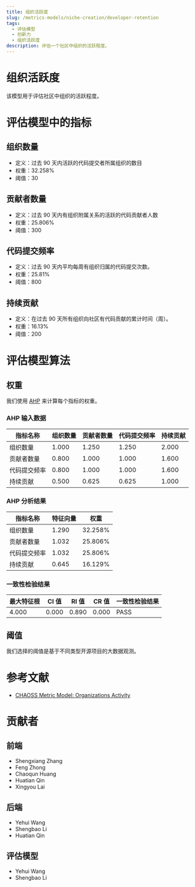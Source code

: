 ```yaml
---
title: 组织活跃度
slug: /metrics-models/niche-creation/developer-retention
tags:
  - 评估模型
  - 创新力
  - 组织活跃度
description: 评估一个社区中组织的活跃程度。
---
```


# 组织活跃度

该模型用于评估社区中组织的活跃程度。

# 评估模型中的指标

## 组织数量

* 定义：过去 90 天内活跃的代码提交者所属组织的数目
* 权重：32.258%
* 阈值：30

## 贡献者数量

* 定义：过去 90 天内有组织附属关系的活跃的代码贡献者人数
* 权重：25.806%
* 阈值：300

## 代码提交频率

* 定义：过去 90 天内平均每周有组织归属的代码提交次数。
* 权重：25.81%
* 阈值：800

## 持续贡献

* 定义：在过去 90 天所有组织向社区有代码贡献的累计时间（周）。
* 权重：16.13%
* 阈值：200

# 评估模型算法

## 权重

我们使用 [AHP](https://en.wikipedia.org/wiki/Analytic_hierarchy_process) 来计算每个指标的权重。

### AHP 输入数据

| 指标名称  | 组织数量 | 贡献者数量 | 代码提交频率 | 持续贡献  |
| --- | --- | --- | --- | --- |
| 组织数量  | 1.000 | 1.250 | 1.250 | 2.000 |
| 贡献者数量 | 0.800 | 1.000 | 1.000 | 1.600 |
| 代码提交频率 | 0.800 | 1.000 | 1.000 | 1.600 |
| 持续贡献  | 0.500 | 0.625 | 0.625 | 1.000 |

### AHP 分析结果

| 指标名称  | 特征向量 | 权重      |
| --- | --- | --- |
| 组织数量  | 1.290 | 32.258% |
| 贡献者数量 | 1.032 | 25.806% |
| 代码提交频率 | 1.032 | 25.806% |
| 持续贡献  | 0.645 | 16.129% |

### 一致性检验结果

| 最大特征根 | CI 值 | RI 值 | CR 值 | 一致性检验结果 |
| --- | --- | --- | --- | --- |
| 4.000 | 0.000 | 0.890 | 0.000 | PASS    |

## 阈值

我们选择的阈值是基于不同类型开源项目的大数据观测。

# 参考文献

* [CHAOSS Metric Model: Organizations Activity](https://github.com/chaoss/wg-metrics-models/tree/main/metrics-model-libs/organization-activity)

# 贡献者

## 前端

* Shengxiang Zhang
* Feng Zhong
* Chaoqun Huang
* Huatian Qin
* Xingyou Lai

## 后端

* Yehui Wang
* Shengbao Li
* Huatian Qin

## 评估模型

* Yehui Wang
* Shengbao Li
